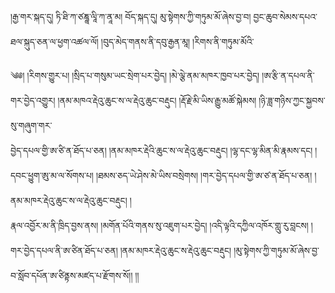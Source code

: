 ﻿  
།རྒྱ་གར་སྐད་དུ། ཏི་ཐི་ཀ་ཙཎྜཱ་ལཱི་ཀ་ནཱ་མ། བོད་སྐད་དུ། མུ་སྟེགས་ཀྱི་གཏུམ་མོ་ཞེས་བྱ་བ། བྱང་ཆུབ་སེམས་དཔའ་ཐལ་སྐུད་ཅན་ལ་ཕྱག་འཚལ་ལོ། །བུད་མེད་གནས་ནི་དབུ་རྒྱན་མཱ། །རིགས་ནི་གཏུམ་མོའི་  
  
༄༅། །རིགས་གྱུར་པ། །སྲིད་པ་གསུམ་ཡང་སྲེག་པར་བྱེད། །མེ་ལྕེ་ནམ་མཁར་ཁྱབ་པར་བྱེད། །ཨ་རྩི་ན་དཔལ་ནི་གར་བྱེད་འགྱུར། །ནམ་མཁའ་རྡེའུ་ཆུང་ས་ལ་རྡེའུ་ཆུང་བརྡུང། །རྡོ་རྗེ་མི་ཡིས་རྒྱུ་མཚོ་སྐེམས། །ཉི་ཟླ་གཉིས་ཀྱང་སྐྱབས་སུ་གཞུག་གར་  
བྱེད་དཔལ་གྱི་ཨ་ཙི་ན་ཐོད་པ་ཅན། །ནམ་མཁར་རྡེའི་ཆུང་ས་ལ་རྡེའུ་ཆུང་བརྡུང། །ལྷ་དང་ལྷ་མིན་མི་རྣམས་དང། །དབང་ཕྱུག་ཨུ་མ་ལ་སོགས་པ། །ཐམས་ཅད་ཡེ་ཤེས་མེ་ཡིས་བསྲེགས། །གར་བྱེད་དཔལ་གྱི་ཨ་ཙ་ན་ཐོད་པ་ཅན། །ནམ་མཁར་རྡེའུ་ཆུང་ས་ལ་རྡེའུ་ཆུང་བརྡུང། །  
རྣལ་འབྱོར་མ་ནི་ཁྲིད་བྱས་ནས། །མགོན་པོའི་གནས་སུ་འཇུག་པར་བྱེད། །འདི་ལྟའི་དཀྱིལ་འཁོར་གླུ་རུ་བླངས། །གར་བྱེད་དཔལ་ནི་ཨ་ཙིན་ཐོད་པ་ཅན། །ནམ་མཁར་རྡེའུ་ཆུང་ས་རྡེའུ་ཆུང་བརྡུང། །མུ་སྟེགས་ཀྱི་གཏུམ་མོ་ཞེས་བྱ་བ་སློབ་དཔོན་ཨ་ཙིནྟས་མཛད་པ་རྫོགས་སོ།། །།  
  
  
